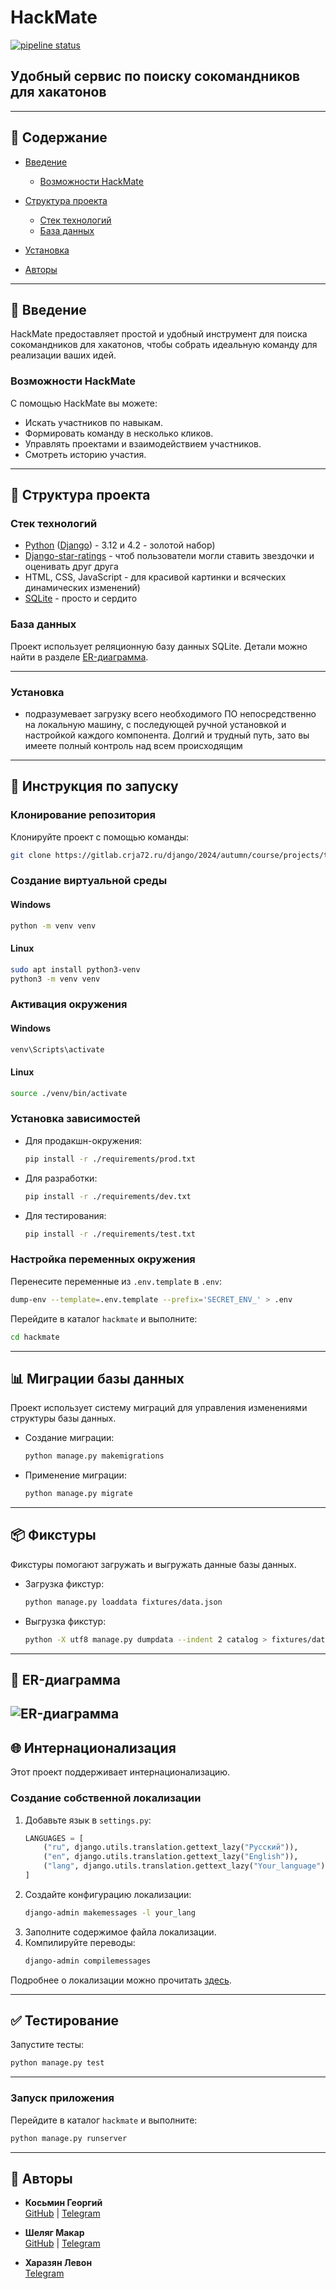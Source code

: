 # HackMate
[![pipeline status](https://gitlab.crja72.ru/django/2024/autumn/course/projects/team-5/badges/main/pipeline.svg)](https://gitlab.crja72.ru/django/2024/autumn/course/projects/team-5/commits/main)

## Удобный сервис по поиску сокомандников для хакатонов

---

## 📖 Содержание
- [Введение](#🏁-введение)
  - [Возможности HackMate](#возможности-hackmate)
- [Структура проекта](#📂-структура-проекта)
  - [Стек технологий](#стек-технологий)
  - [База данных](#база-данных)
- [Установка](#установка)

- [Авторы](#👥-авторы)

---

## 🏁 Введение
HackMate предоставляет простой и удобный инструмент для поиска сокомандников для хакатонов, чтобы собрать идеальную команду для реализации ваших идей.

### Возможности HackMate
С помощью HackMate вы можете:
- Искать участников по навыкам.
- Формировать команду в несколько кликов.
- Управлять проектами и взаимодействием участников.
- Смотреть историю участия.


---

## 📂 Структура проекта

### Стек технологий
- [Python](https://www.python.org/) ([Django](https://www.djangoproject.com/)) - 3.12 и 4.2 - золотой набор)
- [Django-star-ratings](https://django-star-ratings.readthedocs.io/en/latest/) - чтоб пользователи могли ставить звездочки и оценивать друг друга
- HTML, CSS, JavaScript - для красивой картинки и всяческих динамических изменений)
- [SQLite](https://www.sqlite.org/) - просто и сердито

### База данных
Проект использует реляционную базу данных SQLite. Детали можно найти в разделе [ER-диаграмма](#er-диаграмма).

---
### Установка
- подразумевает загрузку всего необходимого ПО непосредственно на локальную
  машину, с последующей ручной установкой и настройкой каждого компонента.
  Долгий и трудный путь, зато вы имеете полный контроль над всем происходящим

---
## 🚀 Инструкция по запуску

### Клонирование репозитория
Клонируйте проект с помощью команды:
```bash
git clone https://gitlab.crja72.ru/django/2024/autumn/course/projects/team-5.git
```

### Создание виртуальной среды
#### Windows
```cmd
python -m venv venv
```
#### Linux
```bash
sudo apt install python3-venv
python3 -m venv venv
```

### Активация окружения
#### Windows
```cmd
venv\Scripts\activate
```
#### Linux
```bash
source ./venv/bin/activate
```

### Установка зависимостей
- Для продакшн-окружения:
  ```bash
  pip install -r ./requirements/prod.txt
  ```
- Для разработки:
  ```bash
  pip install -r ./requirements/dev.txt
  ```
- Для тестирования:
  ```bash
  pip install -r ./requirements/test.txt
  ```

### Настройка переменных окружения
Перенесите переменные из `.env.template` в `.env`:
```bash
dump-env --template=.env.template --prefix='SECRET_ENV_' > .env
```
Перейдите в каталог `hackmate` и выполните:
```bash
cd hackmate
```
---

## 📊 Миграции базы данных
Проект использует систему миграций для управления изменениями структуры базы данных.

- Создание миграции:
  ```bash
  python manage.py makemigrations
  ```
- Применение миграции:
  ```bash
  python manage.py migrate
  ```

---

## 📦 Фикстуры
Фикстуры помогают загружать и выгружать данные базы данных.

- Загрузка фикстур:
  ```bash
  python manage.py loaddata fixtures/data.json
  ```
- Выгрузка фикстур:
  ```bash
  python -X utf8 manage.py dumpdata --indent 2 catalog > fixtures/data.json
  ```

---

## 📐 ER-диаграмма
![ER-диаграмма](./ER.jpg)
---

## 🌐 Интернационализация
Этот проект поддерживает интернационализацию.

### Создание собственной локализации
1. Добавьте язык в `settings.py`:
   ```python
   LANGUAGES = [
       ("ru", django.utils.translation.gettext_lazy("Русский")),
       ("en", django.utils.translation.gettext_lazy("English")),
       ("lang", django.utils.translation.gettext_lazy("Your_language")),
   ]
   ```
2. Создайте конфигурацию локализации:
   ```bash
   django-admin makemessages -l your_lang
   ```
3. Заполните содержимое файла локализации.
4. Компилируйте переводы:
   ```bash
   django-admin compilemessages
   ```

Подробнее о локализации можно прочитать [здесь](https://habr.com/ru/companies/ruvds/articles/498452/).

---
## ✅ Тестирование
Запустите тесты:
   ```bash
   python manage.py test
   ```
---
### Запуск приложения
Перейдите в каталог `hackmate` и выполните:
```bash
python manage.py runserver
```
---


## 👥 Авторы
- **Косьмин Георгий**  
  [GitHub](https://github.com/kiper-acab) | [Telegram](https://t.me/KIPERQW)

- **Шеляг Макар**  
  [GitHub](https://github.com/ShelMakar) | [Telegram](https://t.me/shel_makar)

- **Харазян Левон**  
  [Telegram](https://t.me/l_kharazyan)

